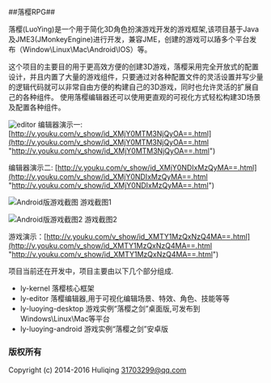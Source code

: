 
##落樱RPG##

落樱(LuoYing)是一个用于简化3D角色扮演游戏开发的游戏框架,该项目基于Java及JME3(JMonkeyEngine)进行开发，兼容JME，创建的游戏可以蹖多个平台发布（Window\Linux\Mac\Android\IOS）等。

这个项目的主要目的用于更高效方便的创建3D游戏，落樱采用完全开放式的配置设计，并且内置了大量的游戏组件，只要通过对各种配置文件的灵活设置并写少量的逻辑代码就可以非常自由方便的构建自己的3D游戏，同时也允许灵活的扩展自己的各种组件。
使用落樱编辑器还可以使用更直观的可视化方式轻松构建3D场景及配置各种组件。

![editor](https://raw.githubusercontent.com/huliqing/LuoYing/master/docs/public/screenshots/editor-20170429.jpg)
编辑器演示一:  [http://v.youku.com/v_show/id_XMjY0MTM3NjQyOA==.html](http://v.youku.com/v_show/id_XMjY0MTM3NjQyOA==.html "http://v.youku.com/v_show/id_XMjY0MTM3NjQyOA==.html")

编辑器演示二:  [http://v.youku.com/v_show/id_XMjY0NDIxMzQyMA==.html](http://v.youku.com/v_show/id_XMjY0NDIxMzQyMA==.html "http://v.youku.com/v_show/id_XMjY0NDIxMzQyMA==.html")

![Android版游戏截图](https://cloud.githubusercontent.com/assets/6734333/21417595/a3161a16-c856-11e6-8784-1eb2e31c2e07.jpg)
游戏截图1

![Android版游戏截图2](https://cloud.githubusercontent.com/assets/6734333/21417607/b247c76e-c856-11e6-979b-5c83fdcc9e21.jpg)
游戏截图2

游戏演示：[http://v.youku.com/v_show/id_XMTY1MzQxNzQ4MA==.html](http://v.youku.com/v_show/id_XMTY1MzQxNzQ4MA==.html "http://v.youku.com/v_show/id_XMTY1MzQxNzQ4MA==.html")

项目当前还在开发中，项目主要由以下几个部分组成.

- ly-kernel 落樱核心框架
- ly-editor 落樱编辑器,用于可视化编辑场景、特效、角色、技能等等
- ly-luoying-desktop 游戏实例“落樱之剑”桌面版,可发布到Windows\Linux\Mac等平台
- ly-luoying-android 游戏实例“落樱之剑”安卓版

### 版权所有
Copyright (c) 2014-2016 Huliqing <31703299@qq.com>

